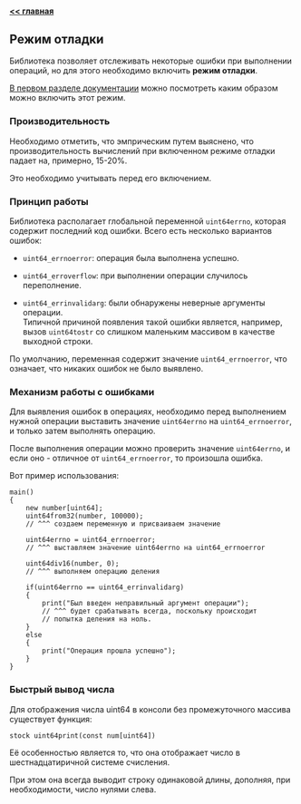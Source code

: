 #### [<< главная](../Main.md)
## Режим отладки
Библиотека позволяет отслеживать некоторые ошибки при выполнении операций, но для этого необходимо включить **режим отладки**.

[В первом разделе документации](./1\)%20Installation%20and%20deployment.md#режим-отладки) можно посмотреть каким образом можно включить этот режим.

### Производительность
Необходимо отметить, что эмприческим путем выяснено, что производительность вычислений при включенном режиме отладки падает на, примерно, 15-20%.

Это необходимо учитывать перед его включением.

### Принцип работы
Библиотека располагает глобальной переменной <code>uint64errno</code>, которая содержит последний код ошибки.
Всего есть несколько вариантов ошибок:
* <code>uint64_errnoerror</code>: операция была выполнена успешно.

* <code>uint64_erroverflow</code>: при выполнении операции случилось переполнение.

* <code>uint64_errinvalidarg</code>: были обнаружены неверные аргументы операции.<br>
Типичной причиной появления такой ошибки является,
например, вызов <code>uint64tostr</code> со слишком маленьким массивом
в качестве выходной строки.

По умолчанию, переменная содержит значение <code>uint64_errnoerror</code>, что означает, что никаких ошибок не было выявлено.

### Механизм работы с ошибками
Для выявления ошибок в операциях, необходимо перед выполнением нужной операции выставить значение <code>uint64errno</code> на <code>uint64_errnoerror</code>, и только затем выполнять операцию.

После выполнения операции можно проверить значение <code>uint64errno</code>, и если оно - отличное от <code>uint64_errnoerror</code>, то произошла ошибка.

Вот пример использования:
```pawn
main()
{
    new number[uint64];
    uint64from32(number, 100000);
    // ^^^ создаем переменную и присваиваем значение

    uint64errno = uint64_errnoerror;
    // ^^^ выставляем значение uint64errno на uint64_errnoerror

    uint64div16(number, 0);
    // ^^^ выполняем операцию деления

    if(uint64errno == uint64_errinvalidarg)
    {
        print("Был введен неправильный аргумент операции");
        // ^^^ будет срабатывать всегда, поскольку происходит
        // попытка деления на ноль.
    }
    else
    {
        print("Операция прошла успешно");
    }
}
```

### Быстрый вывод числа
Для отображения числа uint64 в консоли без промежуточного массива существует функция:
```pawn
stock uint64print(const num[uint64])
```

Её особенностью является то, что она отображает число в шестнадцатиричной системе счисления. 

При этом она всегда выводит строку одинаковой длины, дополняя, при необходимости, число нулями слева.